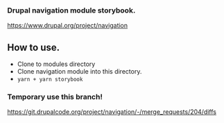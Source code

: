 ### Drupal navigation module storybook.

https://www.drupal.org/project/navigation


## How to use.

- Clone to modules directory
- Clone navigation module into this directory.
- `yarn + yarn storybook`

### Temporary use this branch!
https://git.drupalcode.org/project/navigation/-/merge_requests/204/diffs
